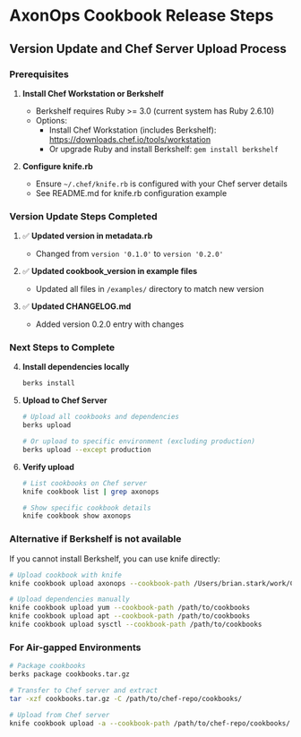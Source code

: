 # AxonOps Cookbook Release Steps

## Version Update and Chef Server Upload Process

### Prerequisites

1. **Install Chef Workstation or Berkshelf**
   - Berkshelf requires Ruby >= 3.0 (current system has Ruby 2.6.10)
   - Options:
     - Install Chef Workstation (includes Berkshelf): https://downloads.chef.io/tools/workstation
     - Or upgrade Ruby and install Berkshelf: `gem install berkshelf`

2. **Configure knife.rb**
   - Ensure `~/.chef/knife.rb` is configured with your Chef server details
   - See README.md for knife.rb configuration example

### Version Update Steps Completed

1. ✅ **Updated version in metadata.rb**
   - Changed from `version '0.1.0'` to `version '0.2.0'`

2. ✅ **Updated cookbook_version in example files**
   - Updated all files in `/examples/` directory to match new version

3. ✅ **Updated CHANGELOG.md**
   - Added version 0.2.0 entry with changes

### Next Steps to Complete

4. **Install dependencies locally**
   ```bash
   berks install
   ```

5. **Upload to Chef Server**
   ```bash
   # Upload all cookbooks and dependencies
   berks upload
   
   # Or upload to specific environment (excluding production)
   berks upload --except production
   ```

6. **Verify upload**
   ```bash
   # List cookbooks on Chef server
   knife cookbook list | grep axonops
   
   # Show specific cookbook details
   knife cookbook show axonops
   ```

### Alternative if Berkshelf is not available

If you cannot install Berkshelf, you can use knife directly:

```bash
# Upload cookbook with knife
knife cookbook upload axonops --cookbook-path /Users/brian.stark/work/Cust_Axonops

# Upload dependencies manually
knife cookbook upload yum --cookbook-path /path/to/cookbooks
knife cookbook upload apt --cookbook-path /path/to/cookbooks
knife cookbook upload sysctl --cookbook-path /path/to/cookbooks
```

### For Air-gapped Environments

```bash
# Package cookbooks
berks package cookbooks.tar.gz

# Transfer to Chef server and extract
tar -xzf cookbooks.tar.gz -C /path/to/chef-repo/cookbooks/

# Upload from Chef server
knife cookbook upload -a --cookbook-path /path/to/chef-repo/cookbooks/
```
